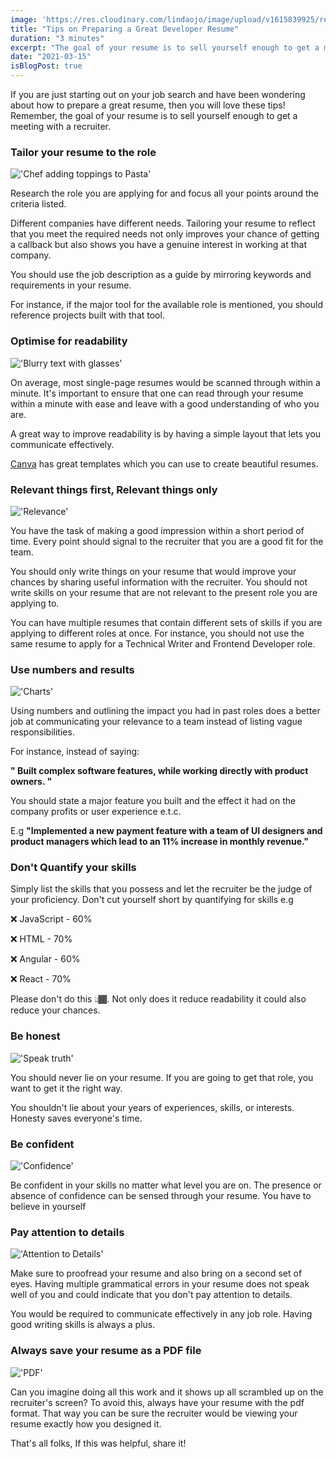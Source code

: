 ```yaml
---
image: 'https://res.cloudinary.com/lindaojo/image/upload/v1615839925/resume_rxg2ar.jpg'
title: "Tips on Preparing a Great Developer Resume"
duration: "3 minutes"
excerpt: "The goal of your resume is to sell yourself enough to get a meeting with a recruiter"
date: "2021-03-15"
isBlogPost: true
---
```


If you are just starting out on your job search and have been wondering about how to prepare a great resume, then you will love these tips! Remember, the goal of your resume is to sell yourself enough to get a meeting with a recruiter.

<h3>Tailor your resume to the role</h3>

<div class="centered-image lg:w-2/3 md:w-2/3 sm:w-56">

!['Chef adding toppings to Pasta'](https://res.cloudinary.com/lindaojo/image/upload/v1615839972/customise_k8qzvv.jpg)

</div>

Research the role you are applying for and focus all your points around the criteria listed.

Different companies have different needs. Tailoring your resume to reflect that you meet the required needs not only improves your chance of getting a callback but also shows you have a genuine interest in working at that company.

You should use the job description as a guide by mirroring keywords and requirements in your resume.

For instance, if the major tool for the available role is mentioned, you should reference projects built with that tool.

<h3>Optimise for readability</h3>

<div class="centered-image lg:w-2/3 md:w-2/3 sm:w-56">

!['Blurry text with glasses'](https://res.cloudinary.com/lindaojo/image/upload/v1615839910/readable_cgqtzo.jpg)

</div>

On average, most single-page resumes would be scanned through within a minute. It's important to ensure that one can read through your resume within a minute with ease and leave with a good understanding of who you are.

A great way to improve readability is by having a simple layout that lets you communicate effectively.

<a href="https://www.canva.com" class="link" target="_blank">Canva</a> has great templates which you can use to create beautiful resumes.

<h3>Relevant things first, Relevant things only</h3>

<div class="centered-image lg:w-2/3 md:w-2/3 sm:w-56">

!['Relevance'](https://res.cloudinary.com/lindaojo/image/upload/v1615840193/relevance_kefotj.jpg)

</div>

You have the task of making a good impression within a short period of time. Every point should signal to the recruiter that you are a good fit for the team.

You should only write things on your resume that would improve your chances by sharing useful information with the recruiter. You should not write skills on your resume that are not relevant to the present role you are applying to.

You can have multiple resumes that contain different sets of skills if you are applying to different roles at once. For instance, you should not use the same resume to apply for a Technical Writer and Frontend Developer role.

<h3>Use numbers and results</h3>

<div class="centered-image lg:w-2/3 md:w-2/3 sm:w-56">

!['Charts'](https://res.cloudinary.com/lindaojo/image/upload/v1615839907/results_llmfpk.png)

</div>

Using numbers and outlining the impact you had in past roles does a better job at communicating your relevance to a team instead of listing vague responsibilities.

For instance, instead of saying:

<strong>" Built complex software features, while working directly with product owners. "</strong>

You should state a major feature you built and the effect it had on the company profits or user experience e.t.c.

E.g
<strong>"Implemented a new payment feature with a team of UI designers and product managers which lead to an 11% increase in monthly revenue."</strong>

<h3>Don't Quantify your skills</h3>

Simply list the skills that you possess and let the recruiter be the judge of your proficiency. Don't cut yourself short by quantifying for skills e.g

❌ JavaScript - 60%

❌ HTML - 70%

❌ Angular - 60%

❌ React - 70%

Please don't do this 👆🏾. Not only does it reduce readability it could also reduce your chances.

<h3>Be honest</h3>

<div class="centered-image lg:w-1/3 md:w-2/3 sm:w-56">

!['Speak truth'](https://res.cloudinary.com/lindaojo/image/upload/v1615839940/honesty_dsuw5t.jpg)

</div>

You should never lie on your resume. If you are going to get that role, you want to get it the right way.

You shouldn't lie about your years of experiences, skills, or interests. Honesty saves everyone's time. 

<h3>Be confident</h3>

<div class="centered-image lg:w-2/3 md:w-2/3 sm:w-56">

!['Confidence'](https://res.cloudinary.com/lindaojo/image/upload/v1615840345/confidence_tzkktx.jpg)

</div>

Be confident in your skills no matter what level you are on. The presence or absence of confidence can be sensed through your resume. You have to believe in yourself

<h3>Pay attention to details</h3>
<div class="centered-image lg:w-2/3 md:w-2/3 sm:w-56">

!['Attention to Details'](https://res.cloudinary.com/lindaojo/image/upload/v1615840459/details_znej9l.jpg)

</div>

Make sure to proofread your resume and also bring on a second set of eyes.
Having multiple grammatical errors in your resume does not speak well of you and could indicate that you don't pay attention to details.

You would be required to communicate effectively in any job role. Having good writing skills is always a plus.

<h3>Always save your resume as a PDF file</h3>

<div class="centered-image lg:w-2/3 md:w-2/3 sm:w-56">

!['PDF'](https://res.cloudinary.com/lindaojo/image/upload/v1615839907/pdf_ebif6u.png)

</div>

Can you imagine doing all this work and it shows up all scrambled up on the recruiter's screen? To avoid this, always have your resume with the pdf format. That way you can be sure the recruiter would be viewing your resume exactly how you designed it.

That's all folks, If this was helpful, share it!
